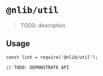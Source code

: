 # `@nlib/util`

> TODO: description

## Usage

```
const lint = require('@nlib/util');

// TODO: DEMONSTRATE API
```

